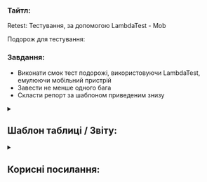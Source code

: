 <h3>Тайтл:</h3>
Retest: Тестування, за допомогою LambdaTest	- Mob

Подорож для тестування:


<h3>Завдання:</h3>

- Виконати смок тест подорожі, використовуючи LambdaTest, емулюючи мобільний пристрій
- Завести не менше одного бага
- Скласти репорт за шаблоном приведеним знизу


<details><summary><h2>Шаблон таблиці / Звіту:</h2></summary> 

| ID Дефекту | Назва | Пристрій/версія браузера | Статус | Автор 
| --- | --- | --- | --- | ---
| #4666 | 20191012_14_dnipro_Між блоками "Прев'ю" та "Мапа" відображається назва країни "Ukraine" |  LambdaTest, Galaxy S23 Android 14.01, Chrome 101.10.10 | Done | DmitriiNasonov 
  
</details>


<details>
    <summary><h2>Корисні посилання:</h2></summary> 

| Назва | Посилання
| --- | ---
| LambdaTest & BrowserStack | [Посилання](https://qax-camp.com.ua/lessons/browserstack/)
  
</details>


